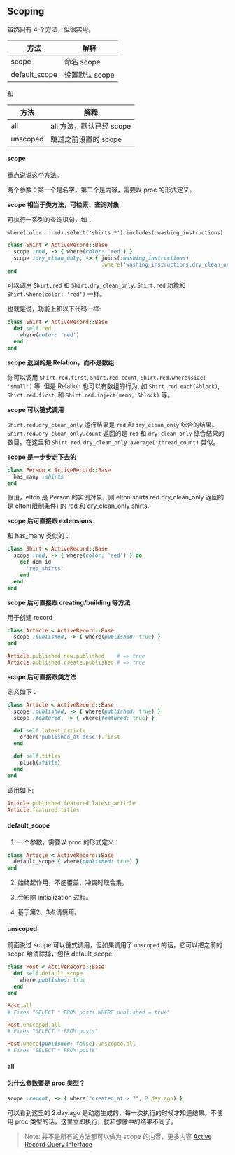 ## Scoping

虽然只有 4 个方法，但很实用。

| 方法 | 解释 |
| -- | -- |
| scope | 命名 scope |
| default_scope | 设置默认 scope |

和

| 方法 | 解释 |
| -- | -- |
| all | all 方法，默认已经 scope |
| unscoped | 跳过之前设置的 scope |

#### scope

重点说说这个方法。

两个参数：第一个是名字，第二个是内容，需要以 proc 的形式定义。

**scope 相当于类方法，可检索、查询对象**

可执行一系列的查询语句，如：

```
where(color: :red).select('shirts.*').includes(:washing_instructions)
```

```ruby
class Shirt < ActiveRecord::Base
  scope :red, -> { where(color: 'red') }
  scope :dry_clean_only, -> { joins(:washing_instructions)
                              .where('washing_instructions.dry_clean_only = ?', true) }
end
```

可以调用 `Shirt.red` 和 `Shirt.dry_clean_only`. `Shirt.red` 功能和 `Shirt.where(color: 'red')` 一样。

也就是说，功能上和以下代码一样:

```ruby
class Shirt < ActiveRecord::Base
  def self.red
    where(color: 'red')
  end
end
```

**scope 返回的是 Relation，而不是数组**

你可以调用 `Shirt.red.first`, `Shirt.red.count`, `Shirt.red.where(size: 'small')` 等. 但是 Relation 也可以有数组的行为, 如 `Shirt.red.each(&block)`, `Shirt.red.first`, 和 `Shirt.red.inject(memo, &block)` 等。

**scope 可以链式调用**

`Shirt.red.dry_clean_only` 运行结果是 `red` 和 `dry_clean_only` 综合的结果。`Shirt.red.dry_clean_only.count` 返回的是 `red` 和 `dry_clean_only` 综合结果的数目。在这里和 `Shirt.red.dry_clean_only.average(:thread_count)` 类似。

**scope 是一步步走下去的**

```ruby
class Person < ActiveRecord::Base
  has_many :shirts
end
```

假设，elton 是 Person 的实例对象，则 elton.shirts.red.dry_clean_only 返回的是 elton(限制条件) 的 red 和 dry_clean_only shirts.

**scope 后可直接跟 extensions**

和 has_many 类似的：

```ruby
class Shirt < ActiveRecord::Base
  scope :red, -> { where(color: 'red') } do
    def dom_id
      'red_shirts'
    end
  end
end
```

**scope 后可直接跟 creating/building 等方法**

用于创建 record

```ruby
class Article < ActiveRecord::Base
  scope :published, -> { where(published: true) }
end

Article.published.new.published    # => true
Article.published.create.published # => true
```

**scope 后可直接跟类方法**

定义如下：

```ruby
class Article < ActiveRecord::Base
  scope :published, -> { where(published: true) }
  scope :featured, -> { where(featured: true) }

  def self.latest_article
    order('published_at desc').first
  end

  def self.titles
    pluck(:title)
  end
end
```

调用如下:

```ruby
Article.published.featured.latest_article
Article.featured.titles
```

#### default_scope

1) 一个参数，需要以 proc 的形式定义：

```ruby
class Article < ActiveRecord::Base
  default_scope { where(published: true) }
end
```
2) 始终起作用，不能覆盖，冲突时取合集。

3) 会影响 initialization 过程。

4) 基于第2、3点请慎用。

#### unscoped

前面说过 scope 可以链式调用，但如果调用了 `unscoped` 的话，它可以把之前的 scope 给清除掉，包括 default_scope.

```ruby
class Post < ActiveRecord::Base
  def self.default_scope
    where published: true
  end
end

Post.all                                  
# Fires "SELECT * FROM posts WHERE published = true"

Post.unscoped.all                         
# Fires "SELECT * FROM posts"

Post.where(published: false).unscoped.all 
# Fires "SELECT * FROM posts"
```

#### all

#### 为什么参数要是 proc 类型？

```ruby
scope :recent, -> { where("created_at > ?", 2.day.ago) } 
```

可以看到这里的 2.day.ago 是动态生成的，每一次执行的时候才知道结果。不使用 proc 类型的话，这里立即执行，就和想像中的结果不同了。

> Note: 并不是所有的方法都可以做为 scope 的内容，更多内容 [Active Record Query Interface](http://guides.rubyonrails.org/active_record_querying.html#retrieving-objects-from-the-database)
